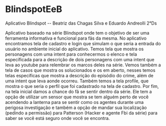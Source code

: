 # BlindspotEeB
Aplicativo Blindspot -- Beatriz das Chagas Silva e Eduardo Andreolli 2°Ds

Aplicativo baseado na série Blindspot onde tem o objetivo de ser uma ferramenta informativa e funcional para fãs da mesma. No aplicativo encontramos tela de cadastro e login que simulam o que seria a entrada do usuário no ambiente inicial do aplicativo. Temos tela que mostra os personagens com uma intent para conhecermos o elenco e tela especificada para a descrição de dois personagens com uma intent que leva ao youtube para relembrar os marcos deles na série. Vemos também a tela de casos que mostra os solucionados e os em aberto, nesses temos telas especificas que mostra a descrição do episódio do crime, além de uma intent que leva aonde ocorreu. Também temos a tela profile, que mostra o que seria o perfil que foi cadastrado na tela de cadastro. Por fim, na tela inicial damos a chance do fã se sentir dentro da série. Ele tem a opção de utilizar um sensor que mostra se tem alguém perto de você acendendo a lanterna para se sentir como os agentes durante uma perigosa investigação e também a opção de mandar sua localização (pedindo a permissão) para Patterson (Hacker e agente Fbi da série) para saber se você está seguro onde você se encontra.
